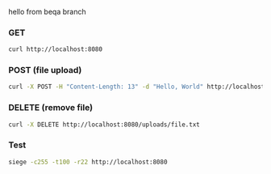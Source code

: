 hello from beqa branch


### GET
```Bash
curl http://localhost:8080
```

### POST (file upload)
```Bash
curl -X POST -H "Content-Length: 13" -d "Hello, World" http://localhost:8080/upload
```

### DELETE (remove file)
```Bash
curl -X DELETE http://localhost:8080/uploads/file.txt
```

### Test 
```Bash
siege -c255 -t100 -r22 http://localhost:8080
```

